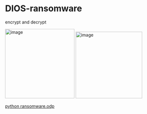 # DIOS-ransomware
encrypt and decrypt


<img width="227" alt="image" src="https://github.com/user-attachments/assets/b31eb4c6-35ba-4143-8c4c-f9c02159eaf1" />


<img width="218" alt="image" src="https://github.com/user-attachments/assets/c62ddfc5-c772-46d0-9315-75d9ca715c20" />


[python ransomware.odp](https://github.com/user-attachments/files/18549401/python.ransomware.odp)
